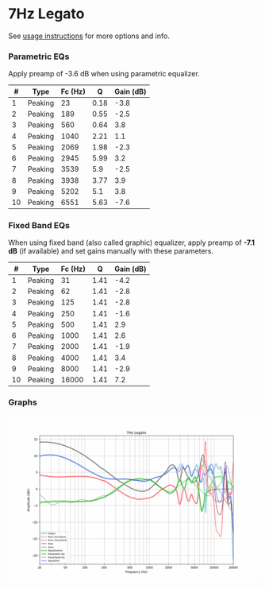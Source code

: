 # 7Hz Legato
See [usage instructions](https://github.com/jaakkopasanen/AutoEq#usage) for more options and info.

### Parametric EQs
Apply preamp of -3.6 dB when using parametric equalizer.

|   # | Type    |   Fc (Hz) |    Q |   Gain (dB) |
|-----|---------|-----------|------|-------------|
|   1 | Peaking |        23 | 0.18 |        -3.8 |
|   2 | Peaking |       189 | 0.55 |        -2.5 |
|   3 | Peaking |       560 | 0.64 |         3.8 |
|   4 | Peaking |      1040 | 2.21 |         1.1 |
|   5 | Peaking |      2069 | 1.98 |        -2.3 |
|   6 | Peaking |      2945 | 5.99 |         3.2 |
|   7 | Peaking |      3539 | 5.9  |        -2.5 |
|   8 | Peaking |      3938 | 3.77 |         3.9 |
|   9 | Peaking |      5202 | 5.1  |         3.8 |
|  10 | Peaking |      6551 | 5.63 |        -7.6 |

### Fixed Band EQs
When using fixed band (also called graphic) equalizer, apply preamp of **-7.1 dB** (if available) and set gains manually with these parameters.

|   # | Type    |   Fc (Hz) |    Q |   Gain (dB) |
|-----|---------|-----------|------|-------------|
|   1 | Peaking |        31 | 1.41 |        -4.2 |
|   2 | Peaking |        62 | 1.41 |        -2.8 |
|   3 | Peaking |       125 | 1.41 |        -2.8 |
|   4 | Peaking |       250 | 1.41 |        -1.6 |
|   5 | Peaking |       500 | 1.41 |         2.9 |
|   6 | Peaking |      1000 | 1.41 |         2.6 |
|   7 | Peaking |      2000 | 1.41 |        -1.9 |
|   8 | Peaking |      4000 | 1.41 |         3.4 |
|   9 | Peaking |      8000 | 1.41 |        -2.9 |
|  10 | Peaking |     16000 | 1.41 |         7.2 |

### Graphs
![](./7Hz%20Legato.png)
